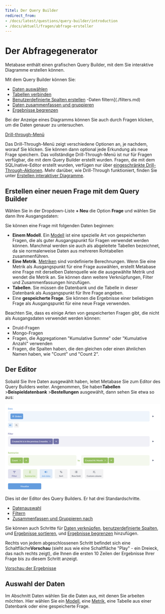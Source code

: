 ```yaml
---
Titel: Der Query Builder
redirect_from:
- /docs/latest/questions/query-builder/introduction
- /docs/aktuell/fragen/abfrage-ersteller
---
```



# Der Abfragegenerator


Metabase enthält einen grafischen Query Builder, mit dem Sie interaktive Diagramme erstellen können.


Mit dem Query Builder können Sie:


- [Daten auswählen](#picking-data)
- [Tabellen verbinden](#joining-data)
- [Benutzerdefinierte Spalten erstellen](#custom-columns)
-Daten filtern](./filters.md)
- [Daten zusammenfassen und gruppieren](./summarizing-and-grouping.md)
- [Ergebnisse begrenzen](#setting-a-row-limit)


Bei der Anzeige eines Diagramms können Sie auch durch Fragen klicken, um die Daten genauer zu untersuchen.


[Drill-through-Menü](../images/drill-through-menu.png)


Das Drill-Through-Menü zeigt verschiedene Optionen an, je nachdem, worauf Sie klicken. Sie können dann optional jede Erkundung als neue Frage speichern. Das vollständige Drill-Through-Menü ist nur für Fragen verfügbar, die mit dem Query Builder erstellt wurden. Fragen, die mit dem SQL/native-Editor erstellt wurden, verfügen nur über [eingeschränkte Drill-Through-Aktionen](../native-editor/writing-sql.md#drill-though-in-sql-questions). Mehr darüber, wie Drill-Through funktioniert, finden Sie unter [Erstellen interaktiver Diagramme](https://www.metabase.com/learn/metabase-basics/querying-and-dashboards/questions/drill-through).


## Erstellen einer neuen Frage mit dem Query Builder


Wählen Sie in der Dropdown-Liste **+ Neu** die Option **Frage** und wählen Sie dann Ihre Ausgangsdaten:


Sie können eine Frage mit folgenden Daten beginnen:


- **Einem Modell**. Ein [Modell](../../data-modeling/models.md) ist eine spezielle Art von gespeicherten Fragen, die als guter Ausgangspunkt für Fragen verwendet werden können. Manchmal werden sie auch als abgeleitete Tabellen bezeichnet, da sie normalerweise Daten aus mehreren Rohtabellen zusammenführen.
- **Eine Metrik**. [Metriken](../../data-modeling/metrics.md) sind vordefinierte Berechnungen. Wenn Sie eine Metrik als Ausgangspunkt für eine Frage auswählen, erstellt Metabase eine Frage mit derselben Datenquelle wie die ausgewählte Metrik und wendet die Metrik an. Sie können dann weitere Verknüpfungen, Filter und Zusammenfassungen hinzufügen.
- **Tabellen**. Sie müssen die Datenbank und die Tabelle in dieser Datenbank als Ausgangspunkt für Ihre Frage angeben.
- Eine **gespeicherte Frage**. Sie können die Ergebnisse einer beliebigen Frage als Ausgangspunkt für eine neue Frage verwenden.


Beachten Sie, dass es einige Arten von gespeicherten Fragen gibt, die nicht als Ausgangsdaten verwendet werden können:


- Druid-Fragen
- Mongo-Fragen
- Fragen, die Aggregationen "Kumulative Summe" oder "Kumulative Anzahl" verwenden
- Fragen, die Spalten haben, die den gleichen oder einen ähnlichen Namen haben, wie "Count" und "Count 2".


## Der Editor


Sobald Sie Ihre Daten ausgewählt haben, leitet Metabase Sie zum Editor des Query Builders weiter. Angenommen, Sie haben**Tabellen** >**Beispieldatenbank** >**Bestellungen** ausgewählt, dann sehen Sie etwa so aus:


![Metabase query builder](../images/notebook-editor.png)


Dies ist der Editor des Query Builders. Er hat drei Standardschritte.


- [Datenauswahl](#picking-data)
- [Filtern](./filters.md)
- [Zusammenfassen und Gruppieren nach](./summarizing-and-grouping.md)


Sie können auch Schritte für [Daten verknüpfen](./join.md), [benutzerdefinierte Spalten](#custom-columns), und [Ergebnisse sortieren](#sorting-results), und [Ergebnisse begrenzen](#setting-a-row-limit) hinzufügen.


Rechts von jedem abgeschlossenen Schritt befindet sich eine Schaltfläche**Vorschau** (sieht aus wie eine Schaltfläche "Play" - ein Dreieck, das nach rechts zeigt), die Ihnen die ersten 10 Zeilen der Ergebnisse Ihrer Frage bis zu diesem Schritt anzeigt.


[Vorschau der Ergebnisse](../images/preview-table.png)


## Auswahl der Daten


Im Abschnitt Daten wählen Sie die Daten aus, mit denen Sie arbeiten möchten. Hier wählen Sie ein [Modell](../../data-modeling/models.md), eine [Metrik](../../data-modeling/metrics.md), eine Tabelle aus einer Datenbank oder eine gespeicherte Frage.
